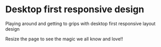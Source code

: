 # Desktop first responsive design

Playing around and getting to grips with desktop first responsive layout design

Resize the page to see the magic we all know and love!!